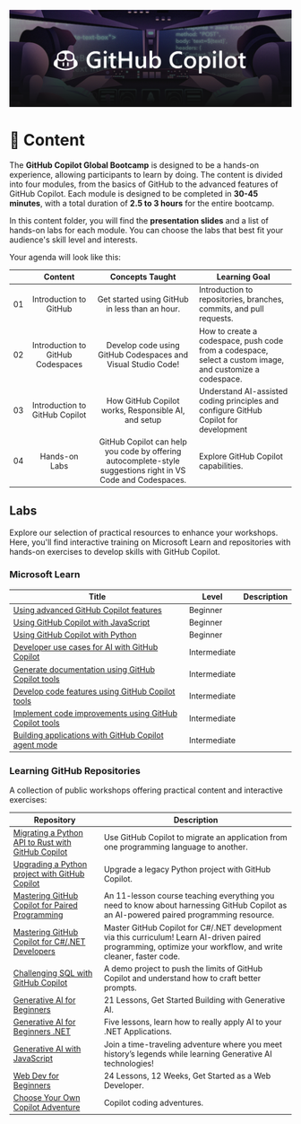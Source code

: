 ![GitHub Copilot](github-copilot.png) 

# 📂 Content 

The **GitHub Copilot Global Bootcamp** is designed to be a hands-on experience, allowing participants to learn by doing. The content is divided into four modules, from the basics of GitHub to the advanced features of GitHub Copilot. Each module is designed to be completed in **30-45 minutes**, with a total duration of **2.5 to 3 hours** for the entire bootcamp.

In this content folder, you will find the **presentation slides** and a list of hands-on labs for each module. You can choose the labs that best fit your audience's skill level and interests.

Your agenda will look like this:

|       |              Content             |                       Concepts Taught                       |                     Learning Goal                 |
| :---: | :------------------------------------: | :---------------------------------------------------------: | ----------------------------------------------------------- |
| 01 | Introduction to GitHub | Get started using GitHub in less than an hour.|  Introduction to repositories, branches, commits, and pull requests.                    |
| 02 | Introduction to GitHub Codespaces | Develop code using GitHub Codespaces and Visual Studio Code! | How to create a codespace, push code from a codespace, select a custom image, and customize a codespace. |
| 03 | Introduction to GitHub Copilot | How GitHub Copilot works, Responsible AI, and setup | Understand AI-assisted coding principles and configure GitHub Copilot for development |
| 04 | Hands-on Labs | GitHub Copilot can help you code by offering autocomplete-style suggestions right in VS Code and Codespaces. | Explore GitHub Copilot capabilities. |

## Labs
Explore our selection of practical resources to enhance your workshops. Here, you'll find interactive training on Microsoft Learn and repositories with hands-on exercises to develop skills with GitHub Copilot.

### Microsoft Learn 

| Title | Level | Description |
|---|---|---|
| [Using advanced GitHub Copilot features](https://learn.microsoft.com/en-us/training/modules/advanced-github-copilot/) | Beginner |  |
| [Using GitHub Copilot with JavaScript](https://learn.microsoft.com/en-us/training/modules/introduction-copilot-javascript/) | Beginner |  |
| [Using GitHub Copilot with Python](https://learn.microsoft.com/en-us/training/modules/introduction-copilot-python/) | Beginner |  |
| [Developer use cases for AI with GitHub Copilot](https://learn.microsoft.com/en-us/training/modules/developer-use-cases-for-ai-with-github-copilot/) | Intermediate |  |
| [Generate documentation using GitHub Copilot tools](https://learn.microsoft.com/en-us/training/modules/generate-documentation-using-github-copilot-tools/) | Intermediate |  |
| [Develop code features using GitHub Copilot tools](https://learn.microsoft.com/en-us/training/modules/develop-code-features-using-github-copilot-tools/) | Intermediate |  |
| [Implement code improvements using GitHub Copilot tools](https://learn.microsoft.com/en-us/training/modules/implement-code-improvements-using-github-copilot-tools/) | Intermediate |  |
| [Building applications with GitHub Copilot agent mode](https://learn.microsoft.com/training/modules/github-copilot-agent-mode/) | Intermediate |  |


### Learning GitHub Repositories
 
A collection of public workshops offering practical content and interactive exercises:

| Repository | Description |
|------------|-------------|
| [Migrating a Python API to Rust with GitHub Copilot](https://github.com/microsoft/github-copilot-migrating-languages/tree/main) | Use GitHub Copilot to migrate an application from one programming language to another. |
| [Upgrading a Python project with GitHub Copilot](https://github.com/microsoft/github-copilot-upgrading) | Upgrade a legacy Python project with GitHub Copilot. |
| [Mastering GitHub Copilot for Paired Programming](https://github.com/microsoft/Mastering-GitHub-Copilot-for-Paired-Programming) | An 11-lesson course teaching everything you need to know about harnessing GitHub Copilot as an AI-powered paired programming resource. |
| [Mastering GitHub Copilot for C#/.NET Developers](https://github.com/microsoft/mastering-github-copilot-for-dotnet-csharp-developers) | Master GitHub Copilot for C#/.NET development via this curriculum! Learn AI-driven paired programming, optimize your workflow, and write cleaner, faster code. |
| [Challenging SQL with GitHub Copilot](https://github.com/microsoft/challenging-github-copilot) | A demo project to push the limits of GitHub Copilot and understand how to craft better prompts. |
| [Generative AI for Beginners](https://aka.ms/genai-beginners) | 21 Lessons, Get Started Building with Generative AI. |
| [Generative AI for Beginners .NET](https://github.com/microsoft/Generative-AI-for-beginners-dotnet) | Five lessons, learn how to really apply AI to your .NET Applications. |
| [Generative AI with JavaScript](https://github.com/microsoft/generative-ai-with-javascript) | Join a time-traveling adventure where you meet history’s legends while learning Generative AI technologies! |
| [Web Dev for Beginners](https://aka.ms/webdev-beginners) | 24 Lessons, 12 Weeks, Get Started as a Web Developer. |
| [Choose Your Own Copilot Adventure](https://github.com/microsoft/CopilotAdventures) | Copilot coding adventures. |
